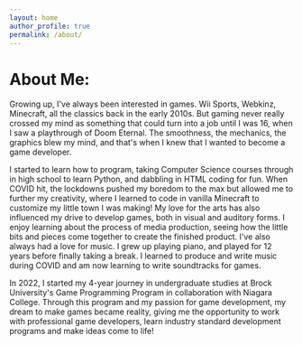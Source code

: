 ```yaml
---
layout: home
author_profile: true
permalink: /about/
---
```


# About Me:
Growing up, I've always been interested in games. Wii Sports, Webkinz, Minecraft, all the classics back in the early 2010s. But gaming never really crossed my mind as something that could turn into a job until I was 16, when I saw a playthrough of Doom Eternal. The smoothness, the mechanics, the graphics blew my mind, and that's when I knew that I wanted to become a game developer. 

I started to learn how to program, taking Computer Science courses through in high school to learn Python, and dabbling in HTML coding for fun. When COVID hit, the lockdowns pushed my boredom to the max but allowed me to further my creativity,  where I learned to code in vanilla Minecraft to customize my little town I was making! My love for the arts has also influenced my drive to develop games, both in visual and auditory forms. I enjoy learning about the process of media production, seeing how the little bits and pieces come together to create the finished product. I've also always had a love for music. I grew up playing piano, and played for 12 years before finally taking a break. I learned to produce and write music during COVID and am now learning to write soundtracks for games.

In 2022, I started my 4-year journey in undergraduate studies at Brock University's Game Programming Program in collaboration with Niagara College. Through this program and my passion for game development, my dream to make games became reality, giving me the opportunity to work with professional game developers, learn industry standard development programs and make ideas come to life!


